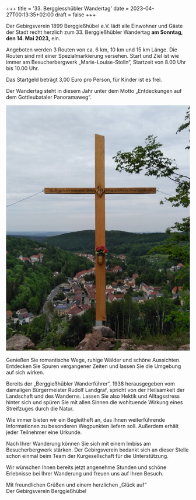 +++
title = '33. Berggiesshübler Wandertag'
date = 2023-04-27T00:13:35+02:00
draft = false
+++

Der Gebirgsverein 1899 Berggießhübel e.V. lädt alle Einwohner und Gäste der Stadt recht herzlich zum 33. Berggießhübler Wandertag **am Sonntag, den 14. Mai 2023,** ein.

<!--more-->

Angeboten werden 3 Routen von ca. 6 km, 10 km und 15 km Länge.
Die Routen sind mit einer Spezialmarkierung versehen.
Start und Ziel ist wie immer am Besucherbergwerk „Marie-Louise-Stolln“, Startzeit von 8.00 Uhr bis 10.00 Uhr. 

Das Startgeld beträgt 3,00 Euro pro Person, für Kinder ist es frei.

Der Wandertag steht in diesem Jahr unter dem Motto „Entdeckungen auf dem Gottleubataler Panoramaweg“.
 
![Tannenbusch Bad Gottleuba](tannenbusch.jpg)

Genießen Sie romantische Wege, ruhige Wälder und schöne Aussichten.
Entdecken Sie Spuren vergangener Zeiten und lassen Sie die Umgebung auf sich wirken. 

Bereits der „Berggießhübler Wanderführer“, 1938 herausgegeben vom damaligen Bürgermeister Rudolf Landgraf, spricht von der Heilsamkeit der Landschaft und des Wanderns.
Lassen Sie also Hektik und Alltagsstress hinter sich und spüren Sie mit allen Sinnen die wohltuende Wirkung eines Streifzuges durch die Natur. 

Wie immer bieten wir ein Begleitheft an, das Ihnen weiterführende Informationen zu besonderen Wegpunkten liefern soll.
Außerdem erhält jeder Teilnehmer eine Urkunde.

Nach Ihrer Wanderung können Sie sich mit einem Imbiss am Besucherbergwerk stärken.
Der Gebirgsverein bedankt sich an dieser Stelle schon einmal beim Team der Kurgesellschaft für die Unterstützung.

Wir wünschen Ihnen bereits jetzt angenehme Stunden und schöne Erlebnisse bei Ihrer Wanderung und freuen uns auf Ihren Besuch.

Mit freundlichen Grüßen und einem herzlichen „Glück auf“  
Der Gebirgsverein Berggießhübel
